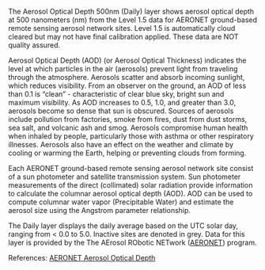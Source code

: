 The Aerosol Optical Depth 500nm (Daily) layer shows aerosol optical depth at 500 nanometers (nm) from the Level 1.5 data for AERONET ground-based remote sensing aerosol network sites. Level 1.5 is automatically cloud cleared but may not have final calibration applied. These data are NOT quality assured.

Aerosol Optical Depth (AOD) (or Aerosol Optical Thickness) indicates the level at which particles in the air (aerosols) prevent light from traveling through the atmosphere. Aerosols scatter and absorb incoming sunlight, which reduces visibility. From an observer on the ground, an AOD of less than 0.1 is “clean” - characteristic of clear blue sky, bright sun and maximum visibility. As AOD increases to 0.5, 1.0, and greater than 3.0, aerosols become so dense that sun is obscured. Sources of aerosols include pollution from factories, smoke from fires, dust from dust storms, sea salt, and volcanic ash and smog. Aerosols compromise human health when inhaled by people, particularly those with asthma or other respiratory illnesses. Aerosols also have an effect on the weather and climate by cooling or warming the Earth, helping or preventing clouds from forming.

Each AERONET ground-based remote sensing aerosol network site consist of a sun photometer and satellite transmission system. Sun photometer measurements of the direct (collimated) solar radiation provide information to calculate the columnar aerosol optical depth (AOD). AOD can be used to compute columnar water vapor (Precipitable Water) and estimate the aerosol size using the Angstrom parameter relationship.

The Daily layer displays the daily average based on the UTC solar day, ranging from < 0.0 to 5.0. Inactive sites are denoted in grey. Data for this layer is provided by the The AErosol RObotic NETwork ([AERONET](https://aeronet.gsfc.nasa.gov/)) program.

References: [AERONET Aerosol Optical Depth](https://aeronet.gsfc.nasa.gov/new_web/aerosols.html)